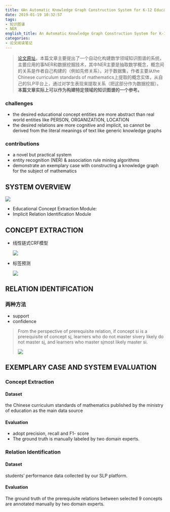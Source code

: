 ```yaml
---
title: 《An Automatic Knowledge Graph Construction System for K-12 Education》阅读笔记
date: 2019-01-19 10:32:57
tags:
- 知识图谱
- NER
english_title: An Automatic Knowledge Graph Construction System for K-12 Education
categories:
- 论文阅读笔记
---
```


> [论文原址](http://delivery.acm.org/10.1145/3240000/3231698/a40-chen.pdf?ip=59.64.129.211&id=3231698&acc=NO%20RULES&key=BF85BBA5741FDC6E%2E66A15327C2E204FC%2E4D4702B0C3E38B35%2E4D4702B0C3E38B35&__acm__=1547779677_7b4dce90b008fa6300a47916eeb139d9)。本篇文章主要提出了一个自动化构建数学领域知识图谱的系统，主要应用的事NER和数据挖掘技术，其中NER主要是抽取数学概念，概念间的关系是作者自己构建的（例如先修关系）。对于数据集，作者主要从the Chinese curriculum standards of mathematics上提取的概念实体，从自己的SLP平台上，通过对学生表现来提取关系（把这部分作为数据挖掘）。**本篇文章实际上可以作为构建特定领域的知识图谱的一个参考。**

<!-- more -->

### challenges

- the desired educational concept entities are more abstract than real world entities like PERSON, ORGANIZATION, LOCATION
- the desired relations are more cognitive and implicit, so cannot be derived from the literal meanings of text like generic knowledge graphs

### contributions

- a novel but practical system
- entity recognition (NER) & association rule mining algorithms
- demonstrate an exemplary case with constructing a knowledge graph for the subject of mathematics

## SYSTEM OVERVIEW

![](https://i.loli.net/2019/01/19/5c428c37364b4.jpg)

- Educational Concept Extraction Module:
- Implicit Relation Identification Module

## CONCEPT EXTRACTION

- 线性链式CRF模型

  ![](https://i.loli.net/2019/01/18/5c4141ca00be1.jpg)

- 标签预测

  ![](https://i.loli.net/2019/01/18/5c4141ed6ac27.jpg)

## RELATION IDENTIFICATION

### 两种方法

- support
- confidence

> From the perspective of prerequisite relation, if concept si is a prerequisite of concept sj, learners who do not master sivery likely do not master sj, and learners who master sjmost likely master si. 
>
> ![](https://i.loli.net/2019/01/18/5c41425aafc99.jpg)



## EXEMPLARY CASE AND SYSTEM EVALUATION

### Concept Extraction

#### Dataset

the Chinese curriculum standards of mathematics published by the ministry of education as the main data source

#### Evaluation

- adopt precision, recall and F1- score 
- The ground truth is manually labeled by two domain experts.

### Relation Identification

#### Dataset

 students’ performance data collected by our SLP platform.

#### Evaluation

The ground truth of the prerequisite relations between selected 9 concepts are annotated manually by two domain experts.

